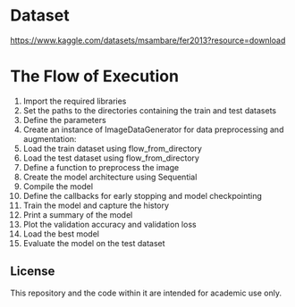 # Dataset
https://www.kaggle.com/datasets/msambare/fer2013?resource=download

# The Flow of Execution
1. Import the required libraries
2. Set the paths to the directories containing the train and test datasets
3. Define the parameters
4. Create an instance of ImageDataGenerator for data preprocessing and augmentation:
5. Load the train dataset using flow_from_directory
6. Load the test dataset using flow_from_directory
7. Define a function to preprocess the image
8. Create the model architecture using Sequential
9. Compile the model
10. Define the callbacks for early stopping and model checkpointing
11. Train the model and capture the history
12. Print a summary of the model
13. Plot the validation accuracy and validation loss
14. Load the best model
15. Evaluate the model on the test dataset

## License
This repository and the code within it are intended for academic use only.
